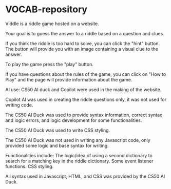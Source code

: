 # VOCAB-repository

Viddle is a riddle game hosted on a website. 

Your goal is to guess the answer to a riddle based on a question and clues.

If you think the riddle is too hard to solve, you can click the "hint" button. The button will provide you with an image containing a visual clue to the answer.

To play the game press the "play" button.

If you have questions about the rules of the game, you can click on "How to Play" and the page will provide information about the game.

AI use: CS50 AI duck and Copilot were used in the making of the website.

Copilot AI was used in creating the riddle questions only, it was not used for writing code.

The CS50 AI Duck was used to provide syntax information, correct syntax and logic errors, and logic development for some functionalities.

The CS50 AI Duck was used to write CSS styling.

The CS50 AI Duck was not used in writing any Javascript code, only provided some logic and base syntax for writing. 

Functionalities include: The logic/idea of using a second dictionary to search for a matching key in the riddle dictionary. 
Some event listener functions.
CSS styling.

All syntax used in Javascript, HTML, and CSS was provided by the CS50 AI Duck.
